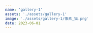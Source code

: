 ```yaml
---
name: 'gallery-1'
assets: './assets/gallery-1'
image: './assets/gallery-1/像素_猫.png'
date: 2023-06-01
---
```

